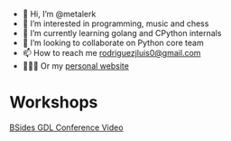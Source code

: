 - 👋 Hi, I’m @metalerk
- 👀 I’m interested in programming, music and chess
- 🌱 I’m currently learning golang and CPython internals
- 💞️ I’m looking to collaborate on Python core team
- 📫 How to reach me rodriguezjluis0@gmail.com
- 👨🏽‍💻 Or my [personal website](https://metalerk.github.io)

# Workshops
[BSides GDL Conference Video](https://www.facebook.com/BSidesGDL/videos/376897363393242)

<!---
metalerk/metalerk is a ✨ special ✨ repository because its `README.md` (this file) appears on your GitHub profile.
You can click the Preview link to take a look at your changes.
--->
